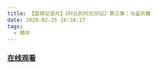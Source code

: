 ```yaml
---
title: 【篮球记录片】《科比的时光印记》第三集：与鲨共舞
date: 2020-02-25 16:34:17
tags:
  - 精华
---
```


### <a href="https://www.weibo.com/tv/v/Iw6Mbd6MB?fid=1034:4476523114070045" target="_blank">在线观看</a>

